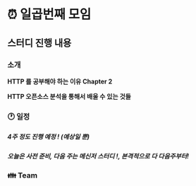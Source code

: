 # :alarm_clock: 일곱번째 모임

## 스터디 진행 내용

### 소개

**HTTP 를 공부해야 하는 이유 Chapter 2**

**HTTP 오픈소스 분석을 통해서 배울 수 있는 것들**

### :clock1: 일정

##### 4주 정도 진행 예정 ! (예상일 뿐)

##### 오늘은 사전 준비, 다음 주는 메신저 스터디 !, 본격적으로 다 다음주부터!

### :family: Team 
